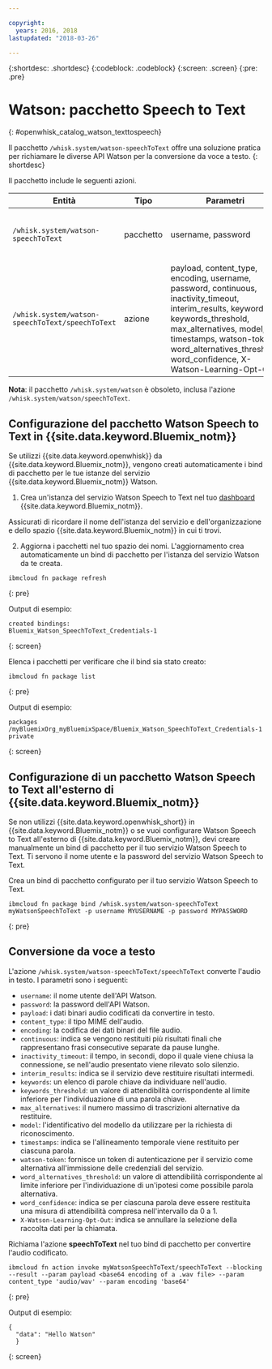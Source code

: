 ```yaml
---

copyright:
  years: 2016, 2018
lastupdated: "2018-03-26"

---
```


{:shortdesc: .shortdesc}
{:codeblock: .codeblock}
{:screen: .screen}
{:pre: .pre}

# Watson: pacchetto Speech to Text
{: #openwhisk_catalog_watson_texttospeech}

Il pacchetto `/whisk.system/watson-speechToText` offre una soluzione pratica per richiamare le diverse API Watson per la conversione da voce a testo.
{: shortdesc}

Il pacchetto include le seguenti azioni.

| Entità | Tipo | Parametri | Descrizione |
| --- | --- | --- | --- |
| `/whisk.system/watson-speechToText` | pacchetto | username, password | Pacchetto per convertire la voce in testo |
| `/whisk.system/watson-speechToText/speechToText` | azione | payload, content_type, encoding, username, password, continuous, inactivity_timeout, interim_results, keywords, keywords_threshold, max_alternatives, model, timestamps, watson-token, word_alternatives_threshold, word_confidence, X-Watson-Learning-Opt-Out | Convertire audio in testo |

**Nota**: il pacchetto `/whisk.system/watson` è obsoleto, inclusa l'azione `/whisk.system/watson/speechToText`.

## Configurazione del pacchetto Watson Speech to Text in {{site.data.keyword.Bluemix_notm}}

Se utilizzi {{site.data.keyword.openwhisk}} da {{site.data.keyword.Bluemix_notm}}, vengono creati automaticamente i bind di pacchetto per le tue istanze del servizio {{site.data.keyword.Bluemix_notm}} Watson.

1. Crea un'istanza del servizio Watson Speech to Text nel tuo [dashboard](http://console.ng.Bluemix.net) {{site.data.keyword.Bluemix_notm}}.

  Assicurati di ricordare il nome dell'istanza del servizio e dell'organizzazione e dello spazio {{site.data.keyword.Bluemix_notm}} in cui ti trovi.

2. Aggiorna i pacchetti nel tuo spazio dei nomi. L'aggiornamento crea automaticamente un bind di pacchetto per l'istanza del servizio Watson da te creata.
  ```
  ibmcloud fn package refresh
  ```
  {: pre}

  Output di esempio:
  ```
  created bindings:
  Bluemix_Watson_SpeechToText_Credentials-1
  ```
  {: screen}

  Elenca i pacchetti per verificare che il bind sia stato creato:
  ```
  ibmcloud fn package list
  ```
  {: pre}

  Output di esempio:
  ```
  packages
  /myBluemixOrg_myBluemixSpace/Bluemix_Watson_SpeechToText_Credentials-1 private
  ```
  {: screen}

## Configurazione di un pacchetto Watson Speech to Text all'esterno di {{site.data.keyword.Bluemix_notm}}

Se non utilizzi {{site.data.keyword.openwhisk_short}} in {{site.data.keyword.Bluemix_notm}} o se vuoi configurare Watson Speech to Text all'esterno di {{site.data.keyword.Bluemix_notm}}, devi creare manualmente un bind di pacchetto per il tuo servizio Watson Speech to Text. Ti servono il nome utente e la password del servizio Watson Speech to Text.

Crea un bind di pacchetto configurato per il tuo servizio Watson Speech to Text.
```
ibmcloud fn package bind /whisk.system/watson-speechToText myWatsonSpeechToText -p username MYUSERNAME -p password MYPASSWORD
```
{: pre}

## Conversione da voce a testo

L'azione `/whisk.system/watson-speechToText/speechToText` converte l'audio in testo. I parametri sono i seguenti:

- `username`: il nome utente dell'API Watson.
- `password`: la password dell'API Watson.
- `payload`: i dati binari audio codificati da convertire in testo.
- `content_type`: il tipo MIME dell'audio.
- `encoding`: la codifica dei dati binari del file audio.
- `continuous`: indica se vengono restituiti più risultati finali che rappresentano frasi consecutive separate da pause lunghe.
- `inactivity_timeout`: il tempo, in secondi, dopo il quale viene chiusa la connessione, se nell'audio presentato viene rilevato solo silenzio.
- `interim_results`: indica se il servizio deve restituire risultati intermedi.
- `keywords`: un elenco di parole chiave da individuare nell'audio.
- `keywords_threshold`: un valore di attendibilità corrispondente al limite inferiore per l'individuazione di una parola chiave.
- `max_alternatives`: il numero massimo di trascrizioni alternative da restituire.
- `model`: l'identificativo del modello da utilizzare per la richiesta di riconoscimento.
- `timestamps`: indica se l'allineamento temporale viene restituito per ciascuna parola.
- `watson-token`: fornisce un token di autenticazione per il servizio come alternativa all'immissione delle credenziali del servizio.
- `word_alternatives_threshold`: un valore di attendibilità corrispondente al limite inferiore per l'individuazione di un'ipotesi come possibile parola alternativa.
- `word_confidence`: indica se per ciascuna parola deve essere restituita una misura di attendibilità compresa nell'intervallo da 0 a 1.
- `X-Watson-Learning-Opt-Out`: indica se annullare la selezione della raccolta dati per la chiamata.

Richiama l'azione **speechToText** nel tuo bind di pacchetto per convertire l'audio codificato.
```
ibmcloud fn action invoke myWatsonSpeechToText/speechToText --blocking --result --param payload <base64 encoding of a .wav file> --param content_type 'audio/wav' --param encoding 'base64'
```
{: pre}

Output di esempio:
```
{
  "data": "Hello Watson"
  }
```
{: screen}
